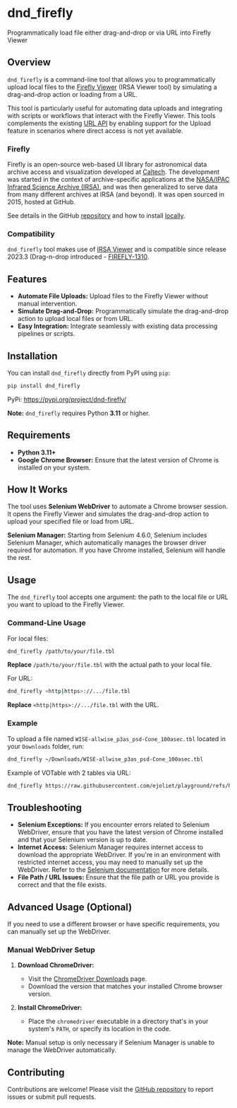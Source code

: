# dnd_firefly

Programmatically load file either drag-and-drop or via URL into Firefly Viewer

## Overview

`dnd_firefly` is a command-line tool that allows you to programmatically upload local files to the [Firefly Viewer](https://irsa.ipac.caltech.edu/irsaviewer/) (IRSA Viewer tool) by simulating a drag-and-drop action or loading from a URL. 

This tool is particularly useful for automating data uploads and integrating with scripts or workflows that interact with the Firefly Viewer. This tools complements the existing [URL API](https://irsa.ipac.caltech.edu/irsaviewer/?api) by enabling support for the Upload feature in scenarios where direct access is not yet available.

### Firefly

Firefly is an open-source web-based UI library for astronomical data archive access and visualization developed at [Caltech](https://caltech.edu).
The development was started in the context of archive-specific applications at the [NASA/IPAC Infrared Science Archive (IRSA)](https://irsa.ipac.caltech.edu), and was then generalized to serve data from many different archives at IRSA (and beyond). It was open sourced in 2015, hosted at GitHub.

See details in the GitHub [repository](https://github.com/Caltech-IPAC/firefly?tab=readme-ov-file#intro) and how to install [locally](https://github.com/Caltech-IPAC/firefly/blob/dev/docs/firefly-docker.md).

### Compatibility

`dnd_firefly` tool makes use of [IRSA Viewer](https://irsa.ipac.caltech.edu/irsaviewer/) and is compatible since release 2023.3 (Drag-n-drop introduced - [FIREFLY-1310](https://github.com/Caltech-IPAC/firefly/pull/1426).

## Features

- **Automate File Uploads:** Upload files to the Firefly Viewer without manual intervention.
- **Simulate Drag-and-Drop:** Programmatically simulate the drag-and-drop action to upload local files or from URL.
- **Easy Integration:** Integrate seamlessly with existing data processing pipelines or scripts.

## Installation

You can install `dnd_firefly` directly from PyPI using `pip`:

```bash
pip install dnd_firefly
```

PyPi: https://pypi.org/project/dnd-firefly/

**Note:** `dnd_firefly` requires Python **3.11** or higher.

## Requirements

- **Python 3.11+**
- **Google Chrome Browser:** Ensure that the latest version of Chrome is installed on your system.

## How It Works

The tool uses **Selenium WebDriver** to automate a Chrome browser session. It opens the Firefly Viewer and simulates the drag-and-drop action to upload your specified file or load from URL.

**Selenium Manager:** Starting from Selenium 4.6.0, Selenium includes Selenium Manager, which automatically manages the browser driver required for automation. If you have Chrome installed, Selenium will handle the rest.

## Usage

The `dnd_firefly` tool accepts one argument: the path to the local file or URL you want to upload to the Firefly Viewer.

### Command-Line Usage

For local files:
```bash
dnd_firefly /path/to/your/file.tbl
```
**Replace** `/path/to/your/file.tbl` with the actual path to your local file.

For URL:

```bash
dnd_firefly <http|https>://.../file.tbl
```
**Replace** `<http|https>://.../file.tbl` with the URL.


### Example

To upload a file named `WISE-allwise_p3as_psd-Cone_100asec.tbl` located in your `Downloads` folder, run:

```bash
dnd_firefly ~/Downloads/WISE-allwise_p3as_psd-Cone_100asec.tbl
```
Example of VOTable with 2 tables via URL:

```bash
dnd_firefly https://raw.githubusercontent.com/ejoliet/playground/refs/heads/master/data/table_IRS_Enh-Spectra-1.vot
```

## Troubleshooting

- **Selenium Exceptions:** If you encounter errors related to Selenium WebDriver, ensure that you have the latest version of Chrome installed and that your Selenium version is up to date.
- **Internet Access:** Selenium Manager requires internet access to download the appropriate WebDriver. If you're in an environment with restricted internet access, you may need to manually set up the WebDriver. Refer to the [Selenium documentation](https://www.selenium.dev/documentation/webdriver/troubleshooting/errors/selenium_manager/) for more details.
- **File Path / URL Issues:** Ensure that the file path or URL you provide is correct and that the file exists.

## Advanced Usage (Optional)

If you need to use a different browser or have specific requirements, you can manually set up the WebDriver.

### Manual WebDriver Setup

1. **Download ChromeDriver:**
   - Visit the [ChromeDriver Downloads](https://sites.google.com/a/chromium.org/chromedriver/downloads) page.
   - Download the version that matches your installed Chrome browser version.

2. **Install ChromeDriver:**
   - Place the `chromedriver` executable in a directory that's in your system's `PATH`, or specify its location in the code.

**Note:** Manual setup is only necessary if Selenium Manager is unable to manage the WebDriver automatically.

## Contributing

Contributions are welcome! Please visit the [GitHub repository](https://github.com/ejoliet/dnd-firefly.git) to report issues or submit pull requests.
